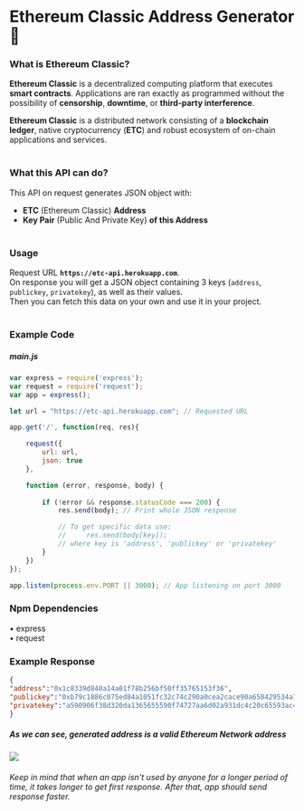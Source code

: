 # Ethereum Classic Address Generator 🔐
### What is Ethereum Classic?
**Ethereum Classic** is a decentralized computing platform that executes **smart contracts**. Applications are ran exactly as programmed without the possibility of **censorship**, **downtime**, or **third-party interference**.

**Ethereum Classic** is a distributed network consisting of a **blockchain ledger**, native cryptocurrency (**ETC**) and robust ecosystem of on-chain applications and services.<br><br>

### What this API can do?
This API on request generates JSON object with:
- **ETC** (Ethereum Classic) **Address**
- **Key Pair** (Public And Private Key) **of this Address**<br><br>

### Usage
Request URL **`https://etc-api.herokuapp.com`**.<br>
On response you will get a JSON object containing 3 keys (`address`, `publickey`, `privatekey`), as well as their values.<br>
Then you can fetch this data on your own and use it in your project.<br><br>

### Example Code
##### main.js
```javascript
var express = require('express'); 
var request = require('request');
var app = express();

let url = "https://etc-api.herokuapp.com"; // Requested URL

app.get('/', function(req, res){

    request({
        url: url,
        json: true
    }, 

    function (error, response, body) {
    
        if (!error && response.statusCode === 200) {
            res.send(body); // Print whole JSON response

            // To get specific data use:
            //     res.send(body[key]);
            // where key is 'address', 'publickey' or 'privatekey'
        }
    })
});

app.listen(process.env.PORT || 3000); // App listening on port 3000
```

### Npm Dependencies
&bull; express<br>
&bull; request

### Example Response
```json
{ 
"address":"0x1c8339d840a14a01f78b256bf50ff35765153f36",
"publickey":"0xb79c1886c075ed84a1051fc32c74c290a0cea2cace90a658429534a7b25963adf08c2ff14e254247719b9013271ebf1a616e0afe3a8e9dcba1aee9c050fc5a07",
"privatekey":"a590906f38d320da1365655590f74727aa6d02a931dc4c20c65593ac42ec63fb"
}
```

##### As we can see, generated address is a valid Ethereum Network address
![](https://i.ibb.co/swxm5K4/test-addr.png)

###### Keep in mind that when an app isn't used by anyone for a longer period of time, it takes longer to get first response. After that, app should send response faster.
